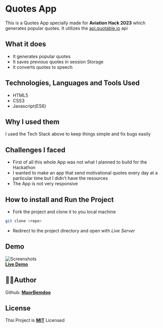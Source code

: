 # Quotes App

This is a Quotes App specially made for **Aviation Hack 2023** which generates popular quotes. It utilizes the [api.quotable.io](api.quotable.io) api

## What it does

- It generates popular quotes
- It saves previous quotes in session Storage
- It converts quotes to speech

## Technologies, Languages and Tools Used

- HTML5
- CSS3
- Javascript(ES6)

## Why I used them

I used the Tech Stack above to keep things simple and fix bugs easily

## Challenges I faced

- First of all this whole App was not what I planned to build for the Hackathon
- I wanted to make an app that send motivational quotes every day at a particular time but I didn't have the resources
- The App is not very responsive

## How to install and Run the Project

- Fork the project and clone it to you local machine
```bash
git clone <repo>
```
- Redirect to the project directory and open with *Live Server*

## Demo

![Screenshots]()
<br>
**[Live Demo](https://bemdoom-aviation-hack-2023.vercel.app)**

## 👨‍💻Author

Github: **[MaorBemdoo](https://github.com/MaorBemdoo)**

## License

Thsi Project is **[MIT](LICENSE)** Licensed
